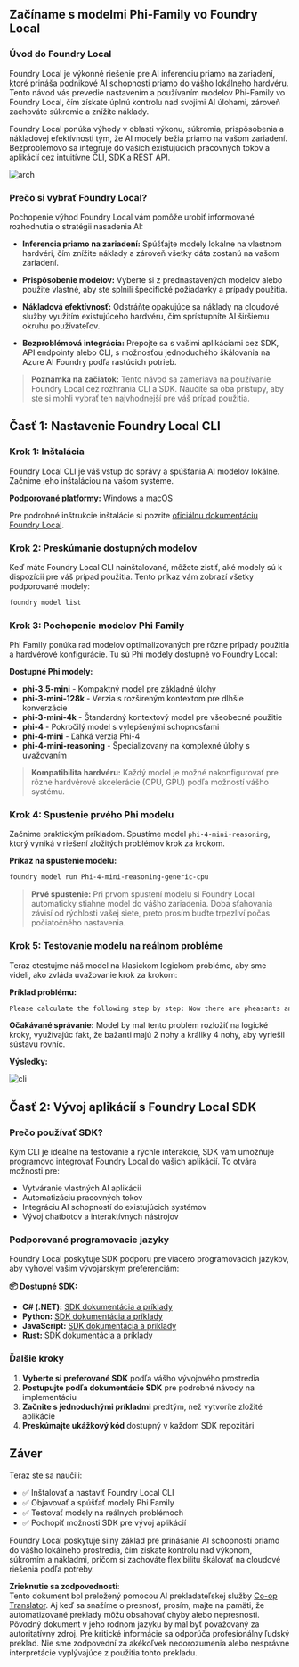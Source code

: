 <!--
CO_OP_TRANSLATOR_METADATA:
{
  "original_hash": "52973a5680a65a810aa80b7036afd31f",
  "translation_date": "2025-07-09T19:57:33+00:00",
  "source_file": "md/01.Introduction/02/07.FoundryLocal.md",
  "language_code": "sk"
}
-->
## Začíname s modelmi Phi-Family vo Foundry Local

### Úvod do Foundry Local

Foundry Local je výkonné riešenie pre AI inferenciu priamo na zariadení, ktoré prináša podnikové AI schopnosti priamo do vášho lokálneho hardvéru. Tento návod vás prevedie nastavením a používaním modelov Phi-Family vo Foundry Local, čím získate úplnú kontrolu nad svojimi AI úlohami, zároveň zachováte súkromie a znížite náklady.

Foundry Local ponúka výhody v oblasti výkonu, súkromia, prispôsobenia a nákladovej efektívnosti tým, že AI modely bežia priamo na vašom zariadení. Bezproblémovo sa integruje do vašich existujúcich pracovných tokov a aplikácií cez intuitívne CLI, SDK a REST API.


![arch](../../../../../imgs/01/02/07/foundry-local-arch.png)

### Prečo si vybrať Foundry Local?

Pochopenie výhod Foundry Local vám pomôže urobiť informované rozhodnutia o stratégii nasadenia AI:

- **Inferencia priamo na zariadení:** Spúšťajte modely lokálne na vlastnom hardvéri, čím znížite náklady a zároveň všetky dáta zostanú na vašom zariadení.

- **Prispôsobenie modelov:** Vyberte si z prednastavených modelov alebo použite vlastné, aby ste splnili špecifické požiadavky a prípady použitia.

- **Nákladová efektívnosť:** Odstráňte opakujúce sa náklady na cloudové služby využitím existujúceho hardvéru, čím sprístupníte AI širšiemu okruhu používateľov.

- **Bezproblémová integrácia:** Prepojte sa s vašimi aplikáciami cez SDK, API endpointy alebo CLI, s možnosťou jednoduchého škálovania na Azure AI Foundry podľa rastúcich potrieb.

> **Poznámka na začiatok:** Tento návod sa zameriava na používanie Foundry Local cez rozhrania CLI a SDK. Naučíte sa oba prístupy, aby ste si mohli vybrať ten najvhodnejší pre váš prípad použitia.

## Časť 1: Nastavenie Foundry Local CLI

### Krok 1: Inštalácia

Foundry Local CLI je váš vstup do správy a spúšťania AI modelov lokálne. Začnime jeho inštaláciou na vašom systéme.

**Podporované platformy:** Windows a macOS

Pre podrobné inštrukcie inštalácie si pozrite [oficiálnu dokumentáciu Foundry Local](https://github.com/microsoft/Foundry-Local/blob/main/README.md).

### Krok 2: Preskúmanie dostupných modelov

Keď máte Foundry Local CLI nainštalované, môžete zistiť, aké modely sú k dispozícii pre váš prípad použitia. Tento príkaz vám zobrazí všetky podporované modely:


```bash
foundry model list
```

### Krok 3: Pochopenie modelov Phi Family

Phi Family ponúka rad modelov optimalizovaných pre rôzne prípady použitia a hardvérové konfigurácie. Tu sú Phi modely dostupné vo Foundry Local:

**Dostupné Phi modely:** 

- **phi-3.5-mini** - Kompaktný model pre základné úlohy
- **phi-3-mini-128k** - Verzia s rozšíreným kontextom pre dlhšie konverzácie
- **phi-3-mini-4k** - Štandardný kontextový model pre všeobecné použitie
- **phi-4** - Pokročilý model s vylepšenými schopnosťami
- **phi-4-mini** - Ľahká verzia Phi-4
- **phi-4-mini-reasoning** - Špecializovaný na komplexné úlohy s uvažovaním

> **Kompatibilita hardvéru:** Každý model je možné nakonfigurovať pre rôzne hardvérové akcelerácie (CPU, GPU) podľa možností vášho systému.

### Krok 4: Spustenie prvého Phi modelu

Začnime praktickým príkladom. Spustíme model `phi-4-mini-reasoning`, ktorý vyniká v riešení zložitých problémov krok za krokom.


**Príkaz na spustenie modelu:**

```bash
foundry model run Phi-4-mini-reasoning-generic-cpu
```

> **Prvé spustenie:** Pri prvom spustení modelu si Foundry Local automaticky stiahne model do vášho zariadenia. Doba sťahovania závisí od rýchlosti vašej siete, preto prosím buďte trpezliví počas počiatočného nastavenia.

### Krok 5: Testovanie modelu na reálnom probléme

Teraz otestujme náš model na klasickom logickom probléme, aby sme videli, ako zvláda uvažovanie krok za krokom:

**Príklad problému:**

```txt
Please calculate the following step by step: Now there are pheasants and rabbits in the same cage, there are thirty-five heads on top and ninety-four legs on the bottom, how many pheasants and rabbits are there?
```

**Očakávané správanie:** Model by mal tento problém rozložiť na logické kroky, využívajúc fakt, že bažanti majú 2 nohy a králiky 4 nohy, aby vyriešil sústavu rovníc.

**Výsledky:**

![cli](../../../../../imgs/01/02/07/cli.png)

## Časť 2: Vývoj aplikácií s Foundry Local SDK

### Prečo používať SDK?

Kým CLI je ideálne na testovanie a rýchle interakcie, SDK vám umožňuje programovo integrovať Foundry Local do vašich aplikácií. To otvára možnosti pre:

- Vytváranie vlastných AI aplikácií
- Automatizáciu pracovných tokov
- Integráciu AI schopností do existujúcich systémov
- Vývoj chatbotov a interaktívnych nástrojov

### Podporované programovacie jazyky

Foundry Local poskytuje SDK podporu pre viacero programovacích jazykov, aby vyhovel vašim vývojárskym preferenciám:

**📦 Dostupné SDK:**

- **C# (.NET):** [SDK dokumentácia a príklady](https://github.com/microsoft/Foundry-Local/tree/main/sdk/cs)
- **Python:** [SDK dokumentácia a príklady](https://github.com/microsoft/Foundry-Local/tree/main/sdk/python)
- **JavaScript:** [SDK dokumentácia a príklady](https://github.com/microsoft/Foundry-Local/tree/main/sdk/js)
- **Rust:** [SDK dokumentácia a príklady](https://github.com/microsoft/Foundry-Local/tree/main/sdk/rust)

### Ďalšie kroky

1. **Vyberte si preferované SDK** podľa vášho vývojového prostredia
2. **Postupujte podľa dokumentácie SDK** pre podrobné návody na implementáciu
3. **Začnite s jednoduchými príkladmi** predtým, než vytvoríte zložité aplikácie
4. **Preskúmajte ukážkový kód** dostupný v každom SDK repozitári

## Záver

Teraz ste sa naučili:
- ✅ Inštalovať a nastaviť Foundry Local CLI
- ✅ Objavovať a spúšťať modely Phi Family
- ✅ Testovať modely na reálnych problémoch
- ✅ Pochopiť možnosti SDK pre vývoj aplikácií

Foundry Local poskytuje silný základ pre prinášanie AI schopností priamo do vášho lokálneho prostredia, čím získate kontrolu nad výkonom, súkromím a nákladmi, pričom si zachováte flexibilitu škálovať na cloudové riešenia podľa potreby.

**Zrieknutie sa zodpovednosti**:  
Tento dokument bol preložený pomocou AI prekladateľskej služby [Co-op Translator](https://github.com/Azure/co-op-translator). Aj keď sa snažíme o presnosť, prosím, majte na pamäti, že automatizované preklady môžu obsahovať chyby alebo nepresnosti. Pôvodný dokument v jeho rodnom jazyku by mal byť považovaný za autoritatívny zdroj. Pre kritické informácie sa odporúča profesionálny ľudský preklad. Nie sme zodpovední za akékoľvek nedorozumenia alebo nesprávne interpretácie vyplývajúce z použitia tohto prekladu.